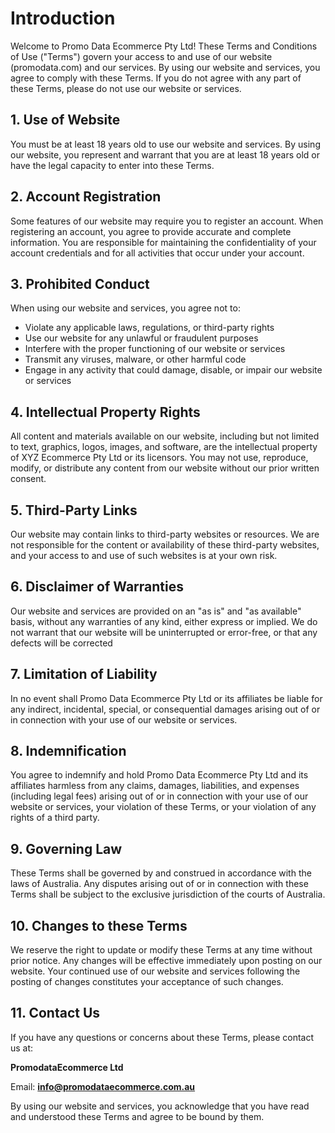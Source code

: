 
# Introduction

Welcome to Promo Data Ecommerce Pty Ltd! These Terms and Conditions of Use ("Terms") govern your access to and use of our website (promodata.com) and our services. By using our website and services, you agree to comply with these Terms. If you do not agree with any part of these Terms, please do not use our website or services.


## 1. Use of Website

You must be at least 18 years old to use our website and services. By using our website, you represent and warrant that you are at least 18 years old or have the legal capacity to enter into these Terms.

## 2. Account Registration

Some features of our website may require you to register an account. When registering an account, you agree to provide accurate and complete information. You are responsible for maintaining the confidentiality of your account credentials and for all activities that occur under your account.

## 3. Prohibited Conduct

When using our website and services, you agree not to:

- Violate any applicable laws, regulations, or third-party rights
- Use our website for any unlawful or fraudulent purposes
- Interfere with the proper functioning of our website or services
- Transmit any viruses, malware, or other harmful code
- Engage in any activity that could damage, disable, or impair our website or services

## 4. Intellectual Property Rights

All content and materials available on our website, including but not limited to text, graphics, logos, images, and software, are the intellectual property of XYZ Ecommerce Pty Ltd or its licensors. You may not use, reproduce, modify, or distribute any content from our website without our prior written consent.

## 5. Third-Party Links

Our website may contain links to third-party websites or resources. We are not responsible for the content or availability of these third-party websites, and your access to and use of such websites is at your own risk.

## 6. Disclaimer of Warranties

Our website and services are provided on an "as is" and "as available" basis, without any warranties of any kind, either express or implied. We do not warrant that our website will be uninterrupted or error-free, or that any defects will be corrected

## 7. Limitation of Liability

In no event shall Promo Data Ecommerce Pty Ltd or its affiliates be liable for any indirect, incidental, special, or consequential damages arising out of or in connection with your use of our website or services.

## 8. Indemnification

You agree to indemnify and hold Promo Data Ecommerce Pty Ltd and its affiliates harmless from any claims, damages, liabilities, and expenses (including legal fees) arising out of or in connection with your use of our website or services, your violation of these Terms, or your violation of any rights of a third party.

## 9.  Governing Law

These Terms shall be governed by and construed in accordance with the laws of Australia. Any disputes arising out of or in connection with these Terms shall be subject to the exclusive jurisdiction of the courts of Australia.

## 10.  Changes to these Terms

We reserve the right to update or modify these Terms at any time without prior notice. Any changes will be effective immediately upon posting on our website. Your continued use of our website and services following the posting of changes constitutes your acceptance of such changes.


## 11. Contact Us

If you have any questions or concerns about these Terms, please contact us at:

**PromodataEcommerce Ltd**


Email: **info@promodataecommerce.com.au**


By using our website and services, you acknowledge that you have read and understood these Terms and agree to be bound by them.



